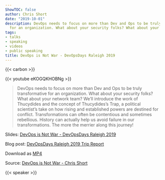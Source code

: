```yaml
---
ShowTOC: false
author: Chris Short
date: "2019-10-01"
description: DevOps needs to focus on more than Dev and Ops to be truly transformative
  for an organization. What about your security folks? What about your network team?
tags:
- talks
- speaking
- videos
- public speaking
title: DevOps is Not War - DevOpsDays Raleigh 2019
---
```


{{< carbon >}}

{{< youtube eKOGQKHOBNg >}}

> DevOps needs to focus on more than Dev and Ops to be truly transformative for an organization. What about your security folks? What about your network team? We’ll introduce the work of Thucydides and the concept of Thucydides’s Trap, a political scientist’s take on how rising and established powers are destined for conflict. Transformations can often be contentious and sometimes rebellious. History can actually help us avoid failure in our transformations. The more the merrier along this journey!

Slides: [DevOps is Not War - DevOpsDays Raleigh 2019](https://speakerdeck.com/chrisshort/devops-is-not-war-df415c22-a29d-4cab-8689-143f9922c0f3)

Blog post: [DevOpsDays Raleigh 2019 Trip Report](https://chrisshort.net/devopsdays-raleigh-2019-trip-report/)

Download as [MP4](https://shortcdn.com/chrisshort/DevOps-is-not-War-DOD-RDU.mp4)

Source: [DevOps is Not War - Chris Short](https://youtu.be/eKOGQKHOBNg)

{{< speaker >}}
